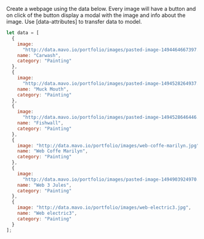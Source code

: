 Create a webpage using the data below. Every image will have a button and on click of the button display a modal with the image and info about the image. Use [data-attributes] to transfer data to model.

```js
let data = [
  {
    image:
      "http://data.mavo.io/portfolio/images/pasted-image-1494464667397.png",
    name: "Carwash",
    category: "Painting"
  },
  {
    image:
      "http://data.mavo.io/portfolio/images/pasted-image-1494528264937.png",
    name: "Muck Mouth",
    category: "Painting"
  },
  {
    image:
      "http://data.mavo.io/portfolio/images/pasted-image-1494528646446.png",
    name: "Fishwall",
    category: "Painting"
  },
  {
    image: "http://data.mavo.io/portfolio/images/web-coffe-marilyn.jpg",
    name: "Web Coffe Marilyn",
    category: "Painting"
  },
  {
    image:
      "http://data.mavo.io/portfolio/images/pasted-image-1494903924970.png",
    name: "Web 3 Jules",
    category: "Painting"
  },
  {
    image: "http://data.mavo.io/portfolio/images/web-electric3.jpg",
    name: "Web electric3",
    category: "Painting"
  }
];
```
